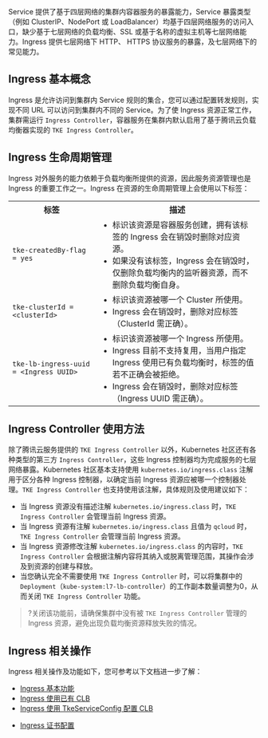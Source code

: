 Service 提供了基于四层网络的集群内容器服务的暴露能力，Service 暴露类型（例如 ClusterIP、NodePort 或 LoadBalancer）均基于四层网络服务的访问入口，缺少基于七层网络的负载均衡、SSL 或基于名称的虚拟主机等七层网络能力。Ingress 提供七层网络下 HTTP、 HTTPS 协议服务的暴露，及七层网络下的常见能力。



## Ingress 基本概念
Ingress 是允许访问到集群内 Service 规则的集合，您可以通过配置转发规则，实现不同 URL 可以访问到集群内不同的 Service。为了使 Ingress 资源正常工作，集群需运行 `Ingress Controller`，容器服务在集群内默认启用了基于腾讯云负载均衡器实现的 `TKE Ingress Controller`。

## Ingress 生命周期管理
Ingress 对外服务的能力依赖于负载均衡所提供的资源，因此服务资源管理也是 Ingress 的重要工作之一。Ingress 在资源的生命周期管理上会使用以下标签：

<table>
<tr>
<th>标签</th><th>描述</th>
</tr>
<tr>
<td><code>tke-createdBy-flag = yes</code></td>
<td><ul class="params">
<li>标识该资源是容器服务创建，拥有该标签的 Ingress 会在销毁时删除对应资源。</li>
<li>如果没有该标签，Ingress 会在销毁时，仅删除负载均衡内的监听器资源，而不删除负载均衡自身。</li>
</td></td>
</tr>
<td><code>tke-clusterId = &lt;clusterId&gt;</code></td>
<td><ul class="params">
<li>标识该资源被哪一个 Cluster 所使用。</li>
<li>Ingress 会在销毁时，删除对应标签（ClusterId 需正确）。</li>
</td></td>
</tr>
<td><code>tke-lb-ingress-uuid = &lt;Ingress UUID&gt;</code></td>
<td><ul class="params">
<li>标识该资源被哪一个 Ingress 所使用。</li>
<li>Ingress 目前不支持复用，当用户指定 Ingress 使用已有负载均衡时，标签的值若不正确会被拒绝。</li>
<li>Ingress 会在销毁时，删除对应标签（Ingress UUID 需正确）。</li>
</td></td>
</tr>
</table>



## Ingress Controller 使用方法
除了腾讯云服务提供的 `TKE Ingress Controller` 以外，Kubernetes 社区还有各种类型的第三方 `Ingress Controller`，这些 Ingress 控制器均为完成服务的七层网络暴露。Kubernetes 社区基本支持使用 `kubernetes.io/ingress.class` 注解用于区分各种 Ingress 控制器，以确定当前 Ingress 资源应被哪一个控制器处理。`TKE Ingress Controller` 也支持使用该注解，具体规则及使用建议如下：
- 当 Ingress 资源没有描述注解 `kubernetes.io/ingress.class` 时，`TKE Ingress Controller` 会管理当前 Ingress 资源。
- 当 Ingress 资源有注解 `kubernetes.io/ingress.class` 且值为 `qcloud` 时，`TKE Ingress Controller` 会管理当前 Ingress 资源。
- 当 Ingress 资源修改注解 `kubernetes.io/ingress.class` 的内容时，`TKE Ingress Controller` 会根据注解内容将其纳入或脱离管理范围，其操作会涉及到资源的创建与释放。
- 当您确认完全不需要使用 `TKE Ingress Controller` 时，可以将集群中的 `Deployment`（`kube-system:l7-lb-controller`）的工作副本数量调整为0，从而关闭 `TKE Ingress Controller` 功能。
>?关闭该功能前，请确保集群中没有被 `TKE Ingress Controller` 管理的 Ingress 资源，避免出现负载均衡资源释放失败的情况。
>


## Ingress 相关操作
Ingress 相关操作及功能如下，您可参考以下文档进一步了解：
- [Ingress 基本功能](https://cloud.tencent.com/document/product/457/31711)
- [Ingress 使用已有 CLB](https://cloud.tencent.com/document/product/457/45686)
- [Ingress 使用 TkeServiceConfig 配置 CLB](https://cloud.tencent.com/document/product/457/45700)
<!-- - [Ingress 混合使用 HTTP 及 HTTPS 协议](https://cloud.tencent.com/document/product/457/45693) -->
- [Ingress 证书配置](https://cloud.tencent.com/document/product/457/45738)

<style>
.params{margin:0px !important}
</style>
